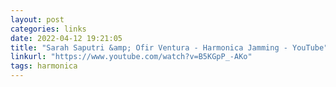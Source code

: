 ```yaml
---
layout: post
categories: links
date: 2022-04-12 19:21:05
title: "Sarah Saputri &amp; Ofir Ventura - Harmonica Jamming - YouTube"
linkurl: "https://www.youtube.com/watch?v=B5KGpP_-AKo"
tags: harmonica
---
```

